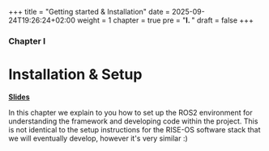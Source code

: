 +++
title = "Getting started & Installation"
date = 2025-09-24T19:26:24+02:00
weight = 1
chapter = true
pre = "<b>I. </b>"
draft = false
+++

### Chapter I

# Installation & Setup

[**Slides**](https://github.com/riserobotics/ros2course-presentations/raw/dd9d2de597104d1f78851b274ccf3a45bfafa4e7/presentation-intro/intro.pdf)

In this chapter we explain to you how to set up the ROS2 environment for understanding the framework and developing code within the project. This is not identical to the setup instructions for the RISE-OS software stack that we will eventually develop, however it's very similar :)